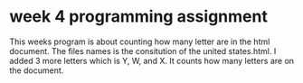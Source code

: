 # week 4 programming assignment

This weeks program is about counting how many letter are in the html document. The files names is the consitution of the united states.html. I added 3 more letters which is Y, W, and X. It counts how many letters are on the document. 
